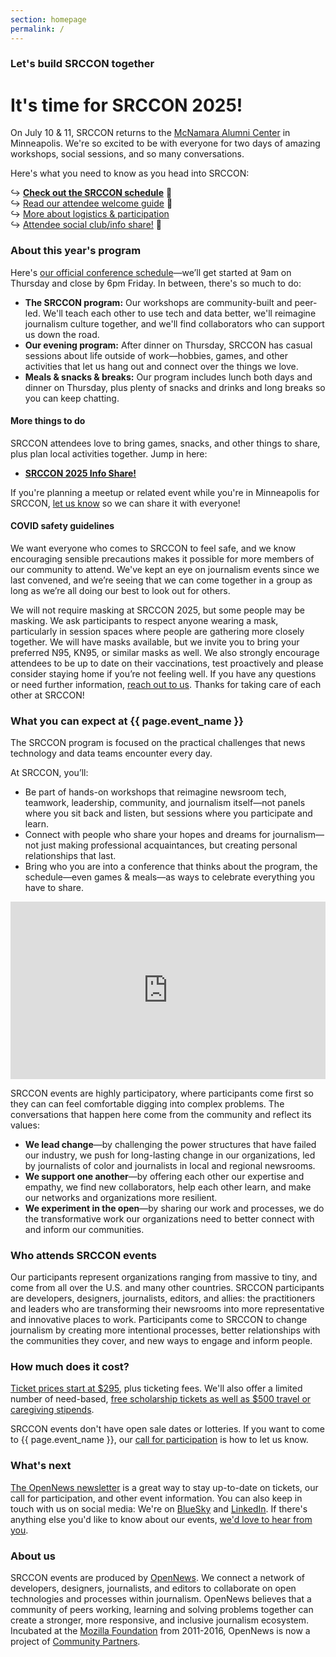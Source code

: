 ```yaml
---
section: homepage
permalink: /
---
```


### Let's build SRCCON together

# It's time for SRCCON 2025!

On July 10 & 11, SRCCON returns to the [McNamara Alumni Center](https://www.google.com/maps/place/McNamara+Alumni+Center/@44.975199,-93.2301774,17z/data=!3m1!4b1!4m5!3m4!1s0x52b32d18ed516031:0x5f984f594ceab6ad!8m2!3d44.975199!4d-93.2279887) in Minneapolis. We're so excited to be with everyone for two days of amazing workshops, social sessions, and so many conversations.

Here's what you need to know as you head into SRCCON:

↪ **[Check out the SRCCON schedule](/schedule)** 🎉  
↪ [Read our attendee welcome guide](/welcome) 👋  
↪ [More about logistics & participation](/attendees)  
↪ [Attendee social club/info share!](https://etherpad.opennews.org/p/SRCCON2025-social-share) 🌱  

### About this year's program

Here's [our official conference schedule](/schedule)—we’ll get started at 9am on Thursday and close by 6pm Friday. In between, there's so much to do:

* **The SRCCON program:** Our workshops are community-built and peer-led. We'll teach each other to use tech and data better, we'll reimagine journalism culture together, and we'll find collaborators who can support us down the road.
* **Our evening program:** After dinner on Thursday, SRCCON has casual sessions about life outside of work—hobbies, games, and other activities that let us hang out and connect over the things we love.
* **Meals & snacks & breaks:** Our program includes lunch both days and dinner on Thursday, plus plenty of snacks and drinks and long breaks so you can keep chatting.

#### More things to do

SRCCON attendees love to bring games, snacks, and other things to share, plus plan local activities together. Jump in here:

* **[SRCCON 2025 Info Share!](https://etherpad.opennews.org/p/SRCCON2025-social-share)**

If you're planning a meetup or related event while you're in Minneapolis for SRCCON, [let us know](mailto:team@opennews.org) so we can share it with everyone!

#### COVID safety guidelines

We want everyone who comes to SRCCON to feel safe, and we know encouraging sensible precautions makes it possible for more members of our community to attend. We've kept an eye on journalism events since we last convened, and we’re seeing that we can come together in a group as long as we’re all doing our best to look out for others.

We will not require masking at SRCCON 2025, but some people may be masking. We ask participants to respect anyone wearing a mask, particularly in session spaces where people are gathering more closely together. We will have masks available, but we invite you to bring your preferred N95, KN95, or similar masks as well. We also strongly encourage attendees to be up to date on their vaccinations, test proactively and please consider staying home if you’re not feeling well. If you have any questions or need further information, [reach out to us](mailto:srccon@opennews.org). Thanks for taking care of each other at SRCCON!

### What you can expect at {{ page.event_name }}

The SRCCON program is focused on the practical challenges that news technology and data teams encounter every day. 

At SRCCON, you’ll:

* Be part of hands-on workshops that reimagine newsroom tech, teamwork, leadership, community, and journalism itself—not panels where you sit back and listen, but sessions where you participate and learn.
* Connect with people who share your hopes and dreams for journalism—not just making professional acquaintances, but creating personal relationships that last.
* Bring who you are into a conference that thinks about the program, the schedule—even games & meals—as ways to celebrate everything you have to share.

<style>.embed-container { position: relative; padding-bottom: 56.25%; height: 0; overflow: hidden; max-width: 100%; margin-bottom: 1em; } .embed-container iframe, .embed-container object, .embed-container embed { position: absolute; top: 0; left: 0; width: 100%; height: 100%; }</style><div class='embed-container'><iframe src='https://player.vimeo.com/video/180221748' frameborder='0' webkitAllowFullScreen mozallowfullscreen allowFullScreen></iframe></div>

SRCCON events are highly participatory, where participants come first so they can can feel comfortable digging into complex problems. The conversations that happen here come from the community and reflect its values:

* **We lead change**—by challenging the power structures that have failed our industry, we push for long-lasting change in our organizations, led by journalists of color and journalists in local and regional newsrooms.
* **We support one another**—by offering each other our expertise and empathy, we find new collaborators, help each other learn, and make our networks and organizations more resilient.
* **We experiment in the open**—by sharing our work and processes, we do the transformative work our organizations need to better connect with and inform our communities.

### Who attends SRCCON events

Our participants represent organizations ranging from massive to tiny, and come from all over the U.S. and many other countries. SRCCON participants are developers, designers, journalists, editors, and allies: the practitioners and leaders who are transforming their newsrooms into more representative and innovative places to work. Participants come to SRCCON to change journalism by creating more intentional processes, better relationships with the communities they cover, and new ways to engage and inform people.

### How much does it cost?

[Ticket prices start at $295](/attendees/#tickets), plus ticketing fees. We'll also offer a limited number of need-based, [free scholarship tickets as well as $500 travel or caregiving stipends](/scholarships).

SRCCON events don't have open sale dates or lotteries. If you want to come to {{ page.event_name }}, our [call for participation](/participation/form) is how to let us know.

### What's next

[The OpenNews newsletter](https://opennews.us5.list-manage.com/subscribe?u=71c95e9a43708843d2fdc1f09&id=996e9290cc) is a great way to stay up-to-date on tickets, our call for participation, and other event information. You can also keep in touch with us on social media: We're on [BlueSky](https://bsky.app/profile/opennews.bsky.social) and [LinkedIn](https://www.linkedin.com/company/opennews/). If there's anything else you'd like to know about our events, [we'd love to hear from you](mailto:srccon@opennews.org).

### About us

SRCCON events are produced by [OpenNews](https://opennews.org). We connect a network of developers, designers, journalists, and editors to collaborate on open technologies and processes within journalism. OpenNews believes that a community of peers working, learning and solving problems together can create a stronger, more responsive, and inclusive journalism ecosystem. Incubated at the [Mozilla Foundation](https://www.mozilla.org/en-US/foundation/) from 2011-2016, OpenNews is now a project of [Community Partners](http://communitypartners.org/).
